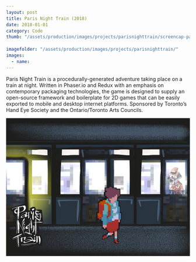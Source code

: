 ```yaml
---
layout: post
title: Paris Night Train (2018)
date: 2018-01-01
category: Code
thumb: "/assets/production/images/projects/parisnighttrain/screencap-paris-night-train_THUMB.JPG"

imagefolder: "/assets/production/images/projects/parisnighttrain/"
images:
  - name: 
---
```


Paris Night Train is a procedurally-generated adventure taking place on a train at night. Written in Phaser.io and Redux with an emphasis on contemporary packaging technologies, the game is designed to supply an open-source framework and boilerplate for 2D games that can be easily exported to mobile and desktop internet platforms. Sponsored by Toronto’s Hand Eye Society and the Ontario/Toronto Arts Councils.

<img src="/assets/production/images/projects/parisnighttrain/screencap-paris-night-train.JPG" alt="Early screenshot of Paris Night Train">
